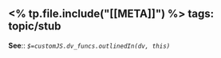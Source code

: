 <% tp.file.include("[[META]]") %> 
tags: topic/stub
---

**See**::
*`$=customJS.dv_funcs.outlinedIn(dv, this)`*